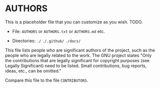# AUTHORS

This is a placeholder file that you can customize as you wish. TODO.

* File: `AUTHORS` or `AUTHORS.txt` or `AUTHORS.md` etc. 

* Directories: `./` `./.github/` `./docs/`

This file lists people who are significant authors of the project, such as the people who are legally related to the work. The GNU project states "Only the contributions that are legally significant for copyright purposes (see Legally Significant) need to be listed. Small contributions, bug reports, ideas, etc., can be omitted." 

Compare this file to the file `CONTRIBUTORS`.
